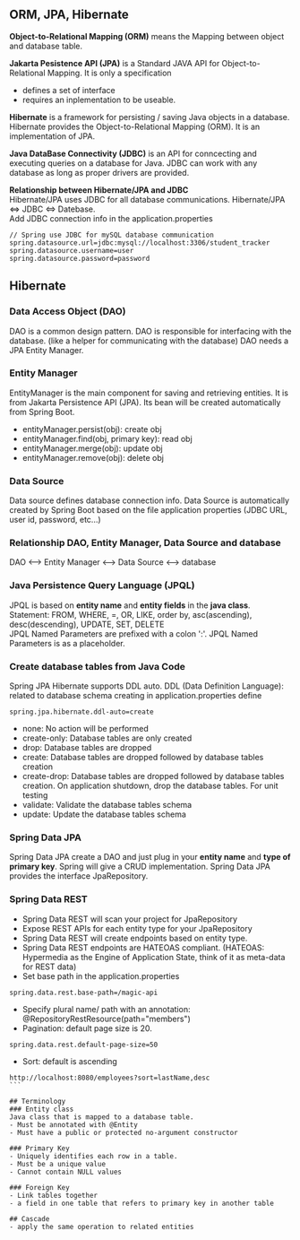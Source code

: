 ## ORM, JPA, Hibernate
**Object-to-Relational Mapping (ORM)** means the Mapping between object and database table.

**Jakarta Pesistence API (JPA)** is a Standard JAVA API for Object-to-Relational Mapping. It is only a specification
- defines a set of interface
- requires an inplementation to be useable.

**Hibernate** is a framework for persisting / saving Java objects in a database. Hibernate provides the Object-to-Relational Mapping (ORM). It is an implementation of JPA.

**Java DataBase Connectivity (JDBC)** is an API for conncecting and executing queries on a database for Java. JDBC can work with any database as long as proper drivers are provided. 

**Relationship between Hibernate/JPA and JDBC** <br>
Hibernate/JPA uses JDBC for all database communications. Hibernate/JPA <=> JDBC <=> Datebase. <br>
Add JDBC connection info in the application.properties
```
// Spring use JDBC for mySQL database communication
spring.datasource.url=jdbc:mysql://localhost:3306/student_tracker
spring.datasource.username=user
spring.datasource.password=password
```

## Hibernate

### Data Access Object (DAO)
DAO is a common design pattern. DAO is responsible for interfacing with the database. (like a helper for communicating with the database) DAO needs a JPA Entity Manager.<br>

### Entity Manager
EntityManager is the main component for saving and retrieving entities. It is from Jakarta Persistence API (JPA). Its bean will be created automatically from Spring Boot.<br>
- entityManager.persist(obj): create obj
- entityManager.find(obj, primary key): read obj
- entityManager.merge(obj): update obj
- entityManager.remove(obj): delete obj 

### Data Source
Data source defines database connection info. Data Source is automatically created by Spring Boot based on the file application properties (JDBC URL, user id, password, etc...)

### Relationship DAO, Entity Manager, Data Source and database
DAO <--> Entity Manager <--> Data Source <--> database

### Java Persistence Query Language (JPQL) 
JPQL is based on **entity name** and **entity fields** in the **java class**. <br>
Statement: FROM, WHERE, =, OR, LIKE, order by, asc(ascending), desc(descending), UPDATE, SET, DELETE<br>
JPQL Named Parameters are prefixed with a colon ':'. JPQL Named Parameters is as a placeholder.<br>

### Create database tables from Java Code
Spring JPA Hibernate supports DDL auto.
DDL (Data Definition Language): related to database schema creating
in application.properties define
```
spring.jpa.hibernate.ddl-auto=create
```
- none: No action will be performed
- create-only: Database tables are only created
- drop: Database tables are dropped
- create: Database tables are dropped followed by database tables creation
- create-drop: Database tables are dropped followed by database tables creation. On application shutdown, drop the database tables. For unit testing
- validate: Validate the database tables schema
- update: Update the database tables schema

### Spring Data JPA
Spring Data JPA create a DAO and just plug in your **entity name** and **type of primary key**. Spring will give a CRUD implementation. Spring Data JPA provides the interface JpaRepository.<br>

### Spring Data REST
- Spring Data REST will scan your project for JpaRepository
- Expose REST APIs for each entity type for your JpaRepository
- Spring Data REST will create endpoints based on entity type. 
- Spring Data REST endpoints are HATEOAS compliant. (HATEOAS: Hypermedia as the Engine of Application State, think of it as meta-data for REST data)
- Set base path in the application.properties
```
spring.data.rest.base-path=/magic-api
```
- Specify plural name/ path with an annotation: @RepositoryRestResource(path="members")
- Pagination: default page size is 20. 
```
spring.data.rest.default-page-size=50
```
- Sort: default is ascending
````
http://localhost:8080/employees?sort=lastName,desc
```

## Terminology
### Entity class
Java class that is mapped to a database table.
- Must be annotated with @Entity
- Must have a public or protected no-argument constructor

### Primary Key
- Uniquely identifies each row in a table.
- Must be a unique value
- Cannot contain NULL values

### Foreign Key
- Link tables together
- a field in one table that refers to primary key in another table

## Cascade
- apply the same operation to related entities
